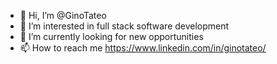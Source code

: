 - 👋 Hi, I’m @GinoTateo
- 👀 I’m interested in full stack software development
- 🌱 I’m currently looking for new opportunities
- 📫 How to reach me https://www.linkedin.com/in/ginotateo/

<!---
GinoTateo/GinoTateo is a ✨ special ✨ repository because its `README.md` (this file) appears on your GitHub profile.
You can click the Preview link to take a look at your changes.
--->
